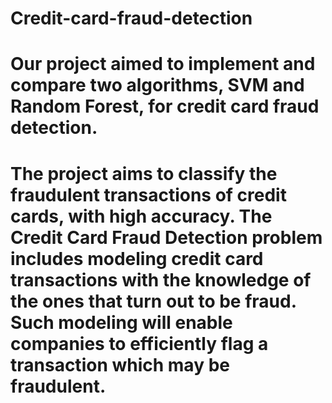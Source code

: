 # Credit-card-fraud-detection
# Our project aimed to implement and compare two algorithms, SVM and Random Forest, for credit card fraud detection. 

# The project aims to classify the fraudulent transactions of credit cards, with high accuracy. The Credit Card Fraud Detection problem includes modeling credit card   transactions with the knowledge of the ones that turn out to be fraud. Such modeling will enable companies to efficiently flag a transaction which may be fraudulent.
